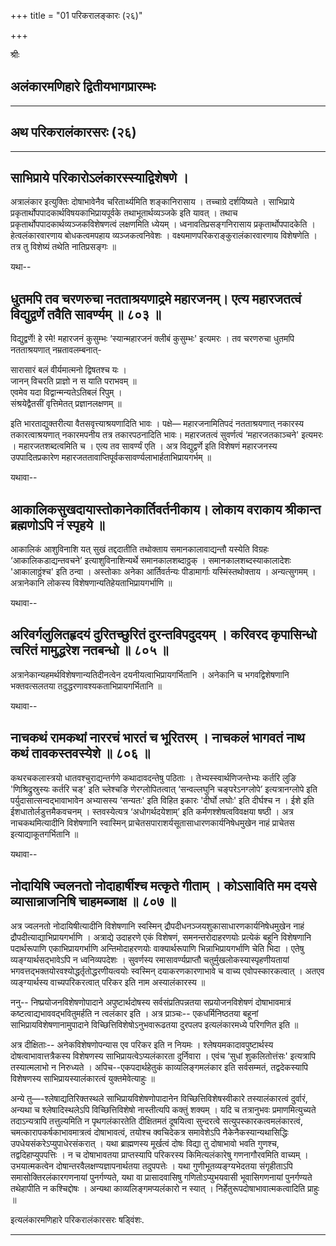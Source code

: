 +++
title = "01 परिकरालङ्कारः (२६)"

+++


श्रीः

## 

## अलंकारमणिहारे द्वितीयभागप्रारम्भः

------------------------------------------------------------------------

## अथ परिकरालंकारसरः (२६)

------------------------------------------------------------------------



## साभिप्राये परिकारोऽलंकारस्स्याद्विशेषणे ।

अत्रालंकार इत्युक्तिः दोषाभावेनैव चरितार्थ्यमिति शङ्कानिरासाय ।
तच्चाग्रे दर्शयिष्यते । साभिप्राये
प्रकृतार्थोपपादकार्थविषयकाभिप्रायपूर्वके तथाभूतार्थव्यञ्जके इति यावत् ।
तथाच प्रकृतार्थोपपादकार्थव्यञ्जकविशेषणत्वं लक्षणमिति ध्येयम् ।
ध्वनावतिप्रसङ्गनिरासाय प्रकृतार्थोपपादकेति । हेत्वलंकारवारणाय
बोधकत्वमपहाय व्यञ्जकत्वनिवेशः । वक्ष्यमाणपरिकराङ्कुरालंकारवारणाय
विशेषणेति । तत्र तु विशेष्यं तथेति नातिप्रसङ्गः ॥

यथा--



## धुतमपि तव चरणरुचा नतताश्रयणाद्रमे महारजनम्। एत्य महारजतत्वं विद्युद्वर्णे तवैति सावर्ण्यम् ॥ ८०३ ॥

विद्युद्वर्णे! हे रमे! महारजनं कुसुम्भः ‘स्यान्महारजनं क्लीबं कुसुम्भः'
इत्यमरः । तव चरणरुचा धुतमपि नतताश्रयणात् नम्रतावलम्बनात्-

सारासारं बलं वीर्यमात्मनो द्विषतश्च यः ।  
जानन् विचरति प्राज्ञो न स याति पराभवम् ॥  
एवमेव यदा विद्वान्मन्यतेऽतिबलं रिपुम् ।  
संश्रयेद्वैतसीं वृत्तिमेतत् प्रज्ञानलक्षणम् ॥

इति भारताद्युक्तरीत्या वैतसवृत्त्याश्रयणादिति भावः । पक्षे—
महारजनामितिपदं नतताश्रयणात् नकारस्य तकारत्वाश्रयणात् नकारमपनीय तत्र
तकारपठनादिति भावः। महारजतत्वं सुवर्णत्वं ‘महारजतकाञ्चने' इत्यमरः ।
महारजतशब्दत्वमिति च । एत्य तव सावर्ण्यं एति । अत्र विद्युद्वर्णे इति
विशेषणं महारजनस्य उपपादितप्रकारेण
महारजततावाप्तिपूर्वकसावर्ण्यलाभार्हताभिप्रायगर्भम् ॥

यथावा--



## आकालिकसुखदायास्तोकानेकार्तिवर्तनीकाय। लोकाय वराकाय श्रीकान्त ब्रह्मणोऽपि नं स्पृहये ॥

आकालिकं आशुविनाशि यत् सुखं तद्ददातीति तथोक्ताय समानकालावाद्यन्तौ
यस्येति विग्रहः ‘आकालिकडाद्यन्तवचने’ इत्याशुविनाशिन्यर्थे
समानकालशब्दाठ्ठक् । समानकालशब्दस्याकालादेशः 'आकालाठ्ठंश्च' इति ठन्वा ।
अस्तोकाः अनेका आर्तिवर्तन्यः पीडामार्गाः यस्मिंस्तथोक्ताय । अन्यत्सुगमम्
। अत्रानेकानि लोकस्य विशेषणान्यतिहेयताभिप्रायगर्भाणि ॥

यथावा--



## अरिवर्गलुलितहृदयं दुरितच्छुरितं दुरन्तविपदुदयम् । करिवरद कृपासिन्धो त्वरितं मामुद्धरेश नतबन्धो ॥ ८०५ ॥

अत्रानेकान्यहमर्थविशेषणान्यतिदीनत्वेन दयनीयत्वाभिप्रायगर्भितानि ।
अनेकानि च भगवद्विशेषणानि भक्तवत्सलतया तदुद्धरणावश्यकताभिप्रायगर्भितानि ॥

यथावा--



## नाचकथं रामकथां नाररचं भारतं च भूरितरम् । नाचकलं भागवतं नाथ कथं तावकस्तवस्येशे ॥ ८०६ ॥

कथरचकलास्त्रयो धातवश्चुराद्यन्तर्गणे कथादावदन्तेषु पठिताः ।
तेभ्यस्स्वार्थणिजन्तेभ्यः कर्तरि लुङि 'णिश्रिद्रुस्रुस्यः कर्तरि चङ्'
इति च्लेश्चङि णेरग्लोपितत्वात् ‘सन्वल्लघुनि चङ्परेऽनग्लोपे’
इत्यत्रानग्लोपे इति पर्युदासात्सन्वद्भावाभावेन अभ्यासस्य ‘सन्यतः' इति
विहित इकारः 'दीर्घो लघोः' इति दीर्घश्च न । ईशे इति
ईशधातोर्लडुत्तमैकवचनम् । स्तवस्येत्यत्र ‘अधोगर्थदयेशाम्’ इति
कर्मणश्शेषत्वविवक्षया षष्ठी । अत्र नाचकथमित्यादीनि विशेषणानि स्वास्मिन्
प्राचेतसपाराशर्यसूतासाधारणकार्यनिषेधमुखेन नाहं प्राचेतस
इत्याद्याकूतगर्भितानि ॥

यथावा--



## नोदायिषि ज्वलनतो नोदाहार्षीश्च मत्कृते गीताम् । कोऽसाविति मम दयसे व्यासान्नाजनिषि चाहमब्जाक्ष ॥ ८०७ ॥

अत्र ज्वलनतो नोदायिषीत्यादीनि विशेषणानि स्वस्मिन्
द्रौपदीधनञ्जयशुकासाधारणकार्यनिषेधमुखेन नाहं
द्रौपदीत्याद्याभिप्रायगर्भाणि । अत्राद्ये उदाहरणे एकं विशेषणं,
समनन्तरोदाहरणयोः प्रत्येकं बहूनि विशेषणानि पदार्थरूपाणि
एकाभिप्रायगर्भाणि अन्तिमोदाहरणयोः वाक्यार्थरूपाणि भिन्नाभिप्रायगर्भाणि
चेति भिदा । एतेषु व्यङ्ग्यार्थसद्भावेऽपि न ध्वनिव्यपदेशः । सुवर्णस्य
रमासावर्ण्यप्राप्तौ चतुर्मुखलोकस्यास्पृहणीयतायां
भगवत्तद्भक्तयोरवश्योद्धर्तृतोद्धरणीयत्वयोः स्वस्मिन् दयाकरणकारणाभावे च
वाच्य एवोपस्कारकत्वात् । अतएव व्यङ्ग्यार्थस्य वाच्यपरिकरत्वात् परिकर इति
नाम अस्यालंकारस्य ॥

ननु-- निष्प्रयोजनविशेषणोपादाने अपुष्टार्थदोषस्य सर्वसंप्रतिपन्नतया
सप्रयोजनविशेषणं दोषाभावमात्रं कष्टत्वाद्यभाववद्भवितुमर्हति न त्वलंकार
इति । अत्र प्राञ्चः-- एकधर्मिनिष्ठतया बहूनां साभिप्रायविशेषणानामुपादाने
विच्छित्तिविशेषोऽनुभवारूढतया दुरपलप इत्यलंकारमध्ये परिगणित इति ॥

अत्र दीक्षिताः-- अनेकविशेषणोपन्यास एव परिकर इति न नियमः ।
श्लेषयमकादावपुष्टार्थस्य दोषत्वाभावात्तत्रैकस्य विशेषणस्य
साभिप्रायत्वेऽप्यलंकारता दुर्निवारा । एवंच ‘सुधां शुकलितोत्तंसः'
इत्यत्रापि तस्यात्मलाभो न निरुध्यते । अपिच--एकपदार्थहेतुकं
काव्यलिङ्गमलंकार इति सर्वसम्मतं, तद्वदेकस्यापि विशेषणस्य
साभिप्रायस्यालंकारत्वं युक्तमेवेत्याहुः ॥

अन्ये तु—-श्लेषाद्यतिरिक्तस्थले साभिप्रायविशेषणोपादानेन
विच्छित्तिविशेषस्वीकारे तस्यालंकारत्वं दुर्वारं, अन्यथा च
श्लेषादिस्थलेऽपि विच्छित्तिविशेषो नास्तीत्यपि कक्तुं शक्यम् । यदि च
तत्रानुभवः प्रमाणमित्युच्यते तदाऽन्यत्रापि तत्तुल्यमिति न पृथगलंकारतेति
दीक्षितमतं दूषयित्वा सुन्दरत्वे सत्युपस्कारकत्वमलंकारत्वं,
चमत्कारापकर्षकाभावमात्रत्वं दोषाभावत्वं, तयोश्च क्वचिदेकत्र समावेशेऽपि
नैकेनैकस्यान्यथासिद्धिः उपधेयसंकरेऽप्युपाधेरसंकरात् । यथा ब्राह्मणस्य
मूर्खत्वं दोषः विद्या तु दोषाभावो भवति गुणश्च, तद्वदिहाप्युपपत्तिः । न च
दोषाभावतया प्राप्तस्यापि परिकरस्य किमित्यलंकारेषु गणनागौरवमिति वाच्यम् ।
उभयात्मकत्वेन दोषान्तरवैलक्षण्यज्ञापनार्थतया तदुपपत्तेः । यथा
गुणीभूतव्यङ्ग्यभेदतया संगृहीताऽपि समासोक्तिरलंकारगणनायां पुनर्गण्यते,
यथा वा प्रासादवासिषु गणितोऽप्युभयवासी भूवासिगणनायां पुनर्गण्यते
तथेहापीति न कश्चिद्दोषः । अन्यथा काव्यलिङ्गमप्यलंकारो न स्यात् ।
निर्हेतुरूपदोषाभावात्मकत्वादिति प्राहुः ॥

इत्यलंकारमणिहारे परिकरालंकारसरः षड्विंशः.

------------------------------------------------------------------------
